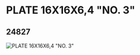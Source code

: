 # PLATE 16X16X6,4 "NO. 3"
## 24827
![PLATE 16X16X6,4 "NO. 3"](https://lc-www-live-s.legocdn.com/media/bricks/5/2/6135195.jpg)